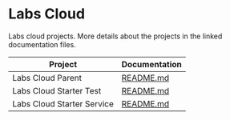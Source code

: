 # Labs Cloud

Labs cloud projects. More details about the projects in the linked documentation files.

Project                    | Documentation
-------------------------- | ----------------------------------------
Labs Cloud Parent          | [README.md](labs-cloud-parent/README.md)
Labs Cloud Starter Test    | [README.md](labs-cloud-starters/labs-cloud-starter-test/README.md)
Labs Cloud Starter Service | [README.md](labs-cloud-starters/labs-cloud-starter-service/README.md)